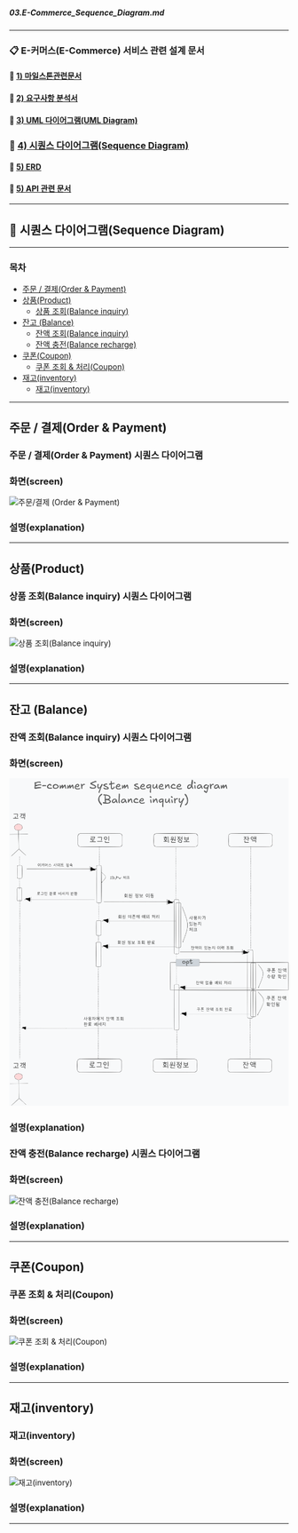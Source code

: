 #####  03.E-Commerce_Sequence_Diagram.md

-----------------------------------------------------------------

### 📋 E-커머스(E-Commerce) 서비스 관련 설계 문서

#### 🐥   [1) 마일스톤관련문서](https://github.com/JuSuIn/hhplusweek2/)

#### 🐥   [2) 요구사항 분석서](https://github.com/JuSuIn/hhplusweek2/commit/959d2633176b797a3686362a8468ff814c96819b)

#### 🐥   [3) UML 다이어그램(UML Diagram)](https://github.com/JuSuIn/hhplusweek2/commit/49db5761552103c0541e87f0665b80e26d8cb74a)

### 🐥   [4) 시퀀스 다이어그램(Sequence Diagram)](https://github.com/JuSuIn/hhplusweek2/blob/main/server-java/docs/03.E-Commerce_Sequence_Diagram.md)

#### 🐥   [5) ERD](https://github.com/JuSuIn/hhplusweek2/)

#### 🐥   [5) API 관련 문서](https://github.com/JuSuIn/hhplusweek2/)

-----------------------------------------------------------------

<!-- TOC -->
##  🤔 시퀀스 다이어그램(Sequence Diagram)

-----------------------------------------------------------------
###     목차
*  [주문 / 결제(Order & Payment)](#test)
*  [상품(Product)](#test)
    * [상품 조회(Balance inquiry)](#test)
* [잔고 (Balance)](#test)
    * [잔액 조회(Balance inquiry)](#test)
    * [잔액 충전(Balance recharge)](#test)
*  [쿠폰(Coupon)](#test)
    * [쿠폰 조회 & 처리(Coupon)](#test)
*  [재고(inventory)](#test)
    * [재고(inventory)](#test)
 <!-- TOC -->

-----------------------------------------------------------------

## 주문 / 결제(Order & Payment)

### 주문 / 결제(Order & Payment) 시퀀스 다이어그램 

### 화면(screen) 
![주문/결제 (Order & Payment)](./docs_images/sequence_diagram(Order_Payment).png)


### 설명(explanation)

-----------------------------------------------------------------

## 상품(Product)

### 상품 조회(Balance inquiry) 시퀀스 다이어그램

### 화면(screen)
![상품 조회(Balance inquiry)](./docs_images/sequence_diagram(Product_inquiry).png)


### 설명(explanation)


-----------------------------------------------------------------

## 잔고 (Balance)

### 잔액 조회(Balance inquiry) 시퀀스 다이어그램

### 화면(screen)
![잔액 조회(Balance inquiry)](./docs_images/sequence_diagram(Balance_inquiry).png)


### 설명(explanation)


### 잔액 충전(Balance recharge) 시퀀스 다이어그램

### 화면(screen)
![잔액 충전(Balance recharge)](./docs_images/sequence_diagram(Balance_recharge).png)


### 설명(explanation)


-----------------------------------------------------------------

## 쿠폰(Coupon)

### 쿠폰 조회 & 처리(Coupon)

### 화면(screen)
![쿠폰 조회 & 처리(Coupon)](./docs_images/sequence_Diagram(coupon).png)


### 설명(explanation)




-----------------------------------------------------------------

## 재고(inventory)

### 재고(inventory)

### 화면(screen)
![재고(inventory)](./docs_images/test.png)


### 설명(explanation)


-----------------------------------------------------------------